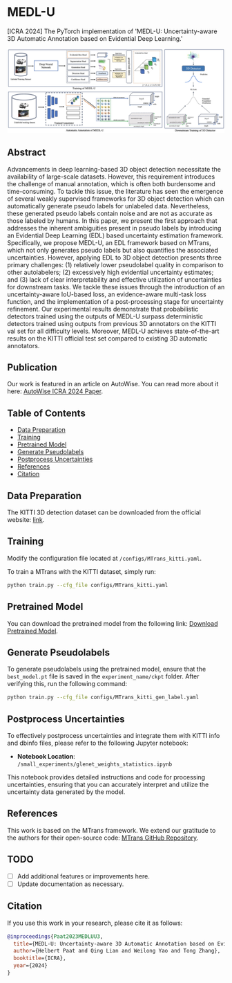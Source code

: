 # MEDL-U
[ICRA 2024] The PyTorch implementation of 'MEDL-U: Uncertainty-aware 3D Automatic Annotation based on Evidential Deep Learning.'

![Model Architecture](archi.jpg)

## Abstract
Advancements in deep learning-based 3D object detection necessitate the availability of large-scale datasets. However, this requirement introduces the challenge of manual annotation, which is often both burdensome and time-consuming. To tackle this issue, the literature has seen the emergence of several weakly supervised frameworks for 3D object detection which can automatically generate pseudo labels for unlabeled data. Nevertheless, these generated pseudo labels contain noise and are not as accurate as those labeled by humans. In this paper, we present the first approach that addresses the inherent ambiguities present in pseudo labels by introducing an Evidential Deep Learning (EDL) based uncertainty estimation framework. Specifically, we propose MEDL-U, an EDL framework based on MTrans, which not only generates pseudo labels but also quantifies the associated uncertainties. However, applying EDL to 3D object detection presents three primary challenges: (1) relatively lower pseudolabel quality in comparison to other autolabelers; (2) excessively high evidential uncertainty estimates; and (3) lack of clear interpretability and effective utilization of uncertainties for downstream tasks. We tackle these issues through the introduction of an uncertainty-aware IoU-based loss, an evidence-aware multi-task loss function, and the implementation of a post-processing stage for uncertainty refinement. Our experimental results demonstrate that probabilistic detectors trained using the outputs of MEDL-U surpass deterministic detectors trained using outputs from previous 3D annotators on the KITTI val set for all difficulty levels. Moreover, MEDL-U achieves state-of-the-art results on the KITTI official test set compared to existing 3D automatic annotators.

## Publication
Our work is featured in an article on AutoWise. You can read more about it here: [AutoWise ICRA 2024 Paper](https://autowise.ai/en/2024/05/13/autowise-icra2024-paper/).

## Table of Contents
- [Data Preparation](#data-preparation)
- [Training](#training)
- [Pretrained Model](#pretrained-model)
- [Generate Pseudolabels](#generate-pseudolabels)
- [Postprocess Uncertainties](#postprocess-uncertainties)
- [References](#references)
- [Citation](#citation)




## Data Preparation
The KITTI 3D detection dataset can be downloaded from the official website: [link](http://www.cvlibs.net/datasets/kitti/eval_object.php?obj_benchmark=3d).

## Training
Modify the configuration file located at `/configs/MTrans_kitti.yaml`.

To train a MTrans with the KITTI dataset, simply run:

```bash
python train.py --cfg_file configs/MTrans_kitti.yaml
```

## Pretrained Model
You can download the pretrained model from the following link: [Download Pretrained Model](https://drive.google.com/file/d/1-tzkSk0CdMg9B95b-i4eaTcpahCF3EG8/view?usp=sharing).

## Generate Pseudolabels
To generate pseudolabels using the pretrained model, ensure that the `best_model.pt` file is saved in the `experiment_name/ckpt` folder. After verifying this, run the following command:

```bash
python train.py --cfg_file configs/MTrans_kitti_gen_label.yaml
```

## Postprocess Uncertainties
To effectively postprocess uncertainties and integrate them with KITTI info and dbinfo files, please refer to the following Jupyter notebook:

- **Notebook Location**: `/small_experiments/glenet_weights_statistics.ipynb`

This notebook provides detailed instructions and code for processing uncertainties, ensuring that you can accurately interpret and utilize the uncertainty data generated by the model.

## References
This work is based on the MTrans framework. We extend our gratitude to the authors for their open-source code: [MTrans GitHub Repository](https://github.com/Cliu2/MTrans).

## TODO
- [ ] Add additional features or improvements here.
- [ ] Update documentation as necessary.

## Citation
If you use this work in your research, please cite it as follows:

```bibtex
@inproceedings{Paat2023MEDLUU3,
  title={MEDL-U: Uncertainty-aware 3D Automatic Annotation based on Evidential Deep Learning},
  author={Helbert Paat and Qing Lian and Weilong Yao and Tong Zhang},
  booktitle={ICRA},
  year={2024}
}
```
